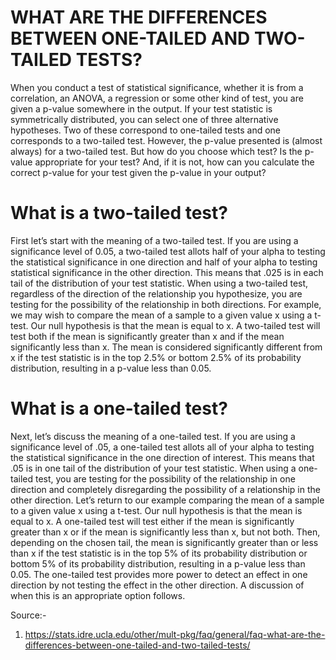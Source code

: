 # WHAT ARE THE DIFFERENCES BETWEEN ONE-TAILED AND TWO-TAILED TESTS?
When you conduct a test of statistical significance, whether it is from a correlation, an ANOVA, a regression or some other kind of test, you are given a p-value somewhere in the output.  If your test statistic is symmetrically distributed, you can select one of three alternative hypotheses. Two of these correspond to one-tailed tests and one corresponds to a two-tailed test.  However, the p-value presented is (almost always) for a two-tailed test.  But how do you choose which test?  Is the p-value appropriate for your test? And, if it is not, how can you calculate the correct p-value for your test given the p-value in your output?  

# What is a two-tailed test?
First let’s start with the meaning of a two-tailed test.  If you are using a significance level of 0.05, a two-tailed test allots half of your alpha to testing the statistical significance in one direction and half of your alpha to testing statistical significance in the other direction.  This means that .025 is in each tail of the distribution of your test statistic. When using a two-tailed test, regardless of the direction of the relationship you hypothesize, you are testing for the possibility of the relationship in both directions.  For example, we may wish to compare the mean of a sample to a given value x using a t-test.  Our null hypothesis is that the mean is equal to x. A two-tailed test will test both if the mean is significantly greater than x and if the mean significantly less than x. The mean is considered significantly different from x if the test statistic is in the top 2.5% or bottom 2.5% of its probability distribution, resulting in a p-value less than 0.05.    

# What is a one-tailed test?
Next, let’s discuss the meaning of a one-tailed test.  If you are using a significance level of .05, a one-tailed test allots all of your alpha to testing the statistical significance in the one direction of interest.  This means that .05 is in one tail of the distribution of your test statistic. When using a one-tailed test, you are testing for the possibility of the relationship in one direction and completely disregarding the possibility of a relationship in the other direction.  Let’s return to our example comparing the mean of a sample to a given value x using a t-test.  Our null hypothesis is that the mean is equal to x. A one-tailed test will test either if the mean is significantly greater than x or if the mean is significantly less than x, but not both. Then, depending on the chosen tail, the mean is significantly greater than or less than x if the test statistic is in the top 5% of its probability distribution or bottom 5% of its probability distribution, resulting in a p-value less than 0.05.  The one-tailed test provides more power to detect an effect in one direction by not testing the effect in the other direction. A discussion of when this is an appropriate option follows.   


Source:- 
1. https://stats.idre.ucla.edu/other/mult-pkg/faq/general/faq-what-are-the-differences-between-one-tailed-and-two-tailed-tests/